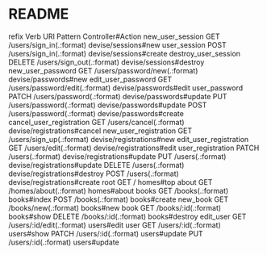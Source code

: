 # README

refix Verb   URI Pattern                                                                                       Controller#Action
                        new_user_session GET    /users/sign_in(.:format)                                                                          devise/sessions#new
                            user_session POST   /users/sign_in(.:format)                                                                          devise/sessions#create
                    destroy_user_session DELETE /users/sign_out(.:format)                                                                         devise/sessions#destroy
                       new_user_password GET    /users/password/new(.:format)                                                                     devise/passwords#new
                      edit_user_password GET    /users/password/edit(.:format)                                                                    devise/passwords#edit
                           user_password PATCH  /users/password(.:format)                                                                         devise/passwords#update
                                         PUT    /users/password(.:format)                                                                         devise/passwords#update
                                         POST   /users/password(.:format)                                                                         devise/passwords#create
                cancel_user_registration GET    /users/cancel(.:format)                                                                           devise/registrations#cancel
                   new_user_registration GET    /users/sign_up(.:format)                                                                          devise/registrations#new
                  edit_user_registration GET    /users/edit(.:format)                                                                             devise/registrations#edit
                       user_registration PATCH  /users(.:format)                                                                                  devise/registrations#update
                                         PUT    /users(.:format)                                                                                  devise/registrations#update
                                         DELETE /users(.:format)                                                                                  devise/registrations#destroy
                                         POST   /users(.:format)                                                                                  devise/registrations#create
                                    root GET    /                                                                                                 homes#top
                                   about GET    /homes/about(.:format)                                                                            homes#about
                                   books GET    /books(.:format)                                                                                  books#index
                                         POST   /books(.:format)                                                                                  books#create
                                new_book GET    /books/new(.:format)                                                                              books#new
                                    book GET    /books/:id(.:format)                                                                              books#show
                                         DELETE /books/:id(.:format)                                                                              books#destroy
                               edit_user GET    /users/:id/edit(.:format)                                                                         users#edit
                                    user GET    /users/:id(.:format)                                                                              users#show
                                         PATCH  /users/:id(.:format)                                                                              users#update
                                         PUT    /users/:id(.:format)                                                                              users#update
